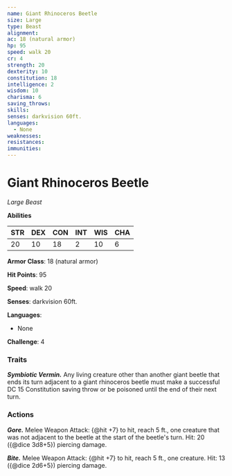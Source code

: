 ```yaml
---
name: Giant Rhinoceros Beetle
size: Large
type: Beast
alignment: 
ac: 18 (natural armor)
hp: 95
speed: walk 20
cr: 4
strength: 20
dexterity: 10
constitution: 18
intelligence: 2
wisdom: 10
charisma: 6
saving_throws:
skills:
senses: darkvision 60ft.
languages:
  - None
weaknesses:
resistances:
immunities:
---
```


# Giant Rhinoceros Beetle

*Large Beast*

**Abilities**

| STR | DEX | CON | INT | WIS | CHA |
| --- | --- | --- | --- | --- | --- |
| 20 | 10 | 18 | 2 | 10 | 6 |

**Armor Class**: 18 (natural armor)

**Hit Points**: 95

**Speed**: walk 20

**Senses**: darkvision 60ft.

**Languages**:
  - None

**Challenge**: 4

### Traits
***Symbiotic Vermin.*** Any living creature other than another giant beetle that ends its turn adjacent to a giant rhinoceros beetle must make a successful DC 15 Constitution saving throw or be poisoned until the end of their next turn.

### Actions
***Gore.*** Melee Weapon Attack: {@hit +7} to hit, reach 5 ft., one creature that was not adjacent to the beetle at the start of the beetle's turn. Hit: 20 ({@dice 3d8+5}) piercing damage.

***Bite.*** Melee Weapon Attack: {@hit +7} to hit, reach 5 ft., one creature. Hit: 13 ({@dice 2d6+5}) piercing damage.

